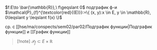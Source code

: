 $f:E\to \bar{\mathbb{R}},\ f\geqslant 0$ подграфик ф-и $\mathcal{P}_{f}^{\textcolor{red}{(E)}}:=\{ (x, y):x \in E, y \in \mathbb{R}, 0\leqslant y \leqslant f(x) \}$

ср. с [[hse/ma/conspects/sem02/par02/Подграфик функции|Подграфик функции]] и [[График функции]]

>[!note] $\mathcal{P}_{f}\subset E\times \mathbb{R}$